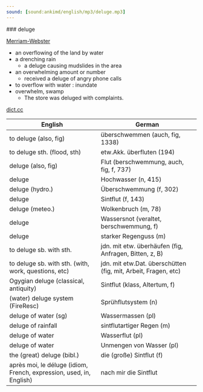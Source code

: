 ```yaml
---
sound: [sound:ankimd/english/mp3/deluge.mp3]
---
```


\### deluge

[Merriam-Webster](https://www.merriam-webster.com/dictionary/deluge)

- an overflowing of the land by water
- a drenching rain
    - a deluge causing mudslides in the area
- an overwhelming amount or number
    - received a deluge of angry phone calls
- to overflow with water : inundate
- overwhelm, swamp
    - The store was deluged with complaints.

[dict.cc](https://www.dict.cc/deluge)

| English        | German       |
| -------------- | ------------ |
| to deluge (also, fig) | überschwemmen (auch, fig, 1338) |
| to deluge sth. (flood, sth) | etw.Akk. überfluten (194) |
| deluge (also, fig) | Flut (berschwemmung, auch, fig, f, 737) |
| deluge | Hochwasser (n, 415) |
| deluge (hydro.) | Überschwemmung (f, 302) |
| deluge | Sintflut (f, 143) |
| deluge (meteo.) | Wolkenbruch (m, 78) |
| deluge | Wassersnot (veraltet, berschwemmung, f) |
| deluge | starker Regenguss (m) |
| to deluge sb. with sth. | jdn. mit etw. überhäufen (fig, Anfragen, Bitten, z, B) |
| to deluge sb. with sth. (with, work, questions, etc) | jdn. mit etw.Dat. überschütten (fig, mit, Arbeit, Fragen, etc) |
| Ogygian deluge (classical, antiquity) | Sintflut (klass, Altertum, f) |
| (water) deluge system (FireResc) | Sprühflutsystem (n) |
| deluge of water (sg) | Wassermassen (pl) |
| deluge of rainfall | sintflutartiger Regen (m) |
| deluge of water | Wasserflut (pl) |
| deluge of water | Unmengen von Wasser (pl) |
| the (great) deluge (bibl.) | die (große) Sintflut (f) |
| après moi, le déluge (idiom, French, expression, used, in, English) | nach mir die Sintflut |
